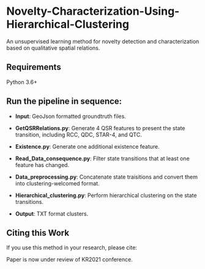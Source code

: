 # Novelty-Characterization-Using-Hierarchical-Clustering


An unsupervised learning method for novelty detection and characterization based on qualitative spatial relations.

## Requirements

Python 3.6+

## Run the pipeline in sequence:
- **Input**: GeoJson formatted groundtruth files.

- **GetQSRRelations.py**: Generate 4 QSR features to present the state transition, including RCC, QDC, STAR-4, and QTC.
- **Existence.py**: Generate one additional existence feature.
- **Read_Data_consequence.py**: Filter state transitions that at least one feature has changed.
- **Data_preprocessing.py**: Concatenate state traisitions and convert them into clustering-welcomed format.
- **Hierarchical_clustering.py**: Perform hierarchical clustering on the state transitions.

- **Output**: TXT format clusters.

## Citing this Work

If you use this method in your research, please cite:

Paper is now under review of KR2021 conference.

